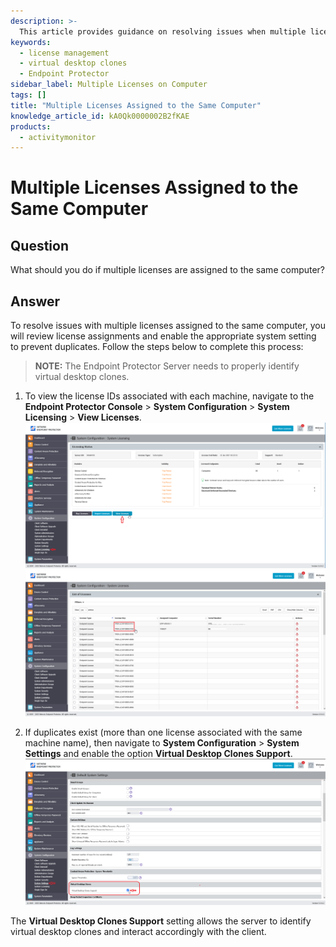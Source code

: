 ```yaml
---
description: >-
  This article provides guidance on resolving issues when multiple licenses are assigned to the same computer by reviewing license assignments and enabling the appropriate system settings.
keywords:
  - license management
  - virtual desktop clones
  - Endpoint Protector
sidebar_label: Multiple Licenses on Computer
tags: []
title: "Multiple Licenses Assigned to the Same Computer"
knowledge_article_id: kA0Qk0000002B2fKAE
products:
  - activitymonitor
---
```


# Multiple Licenses Assigned to the Same Computer

## Question

What should you do if multiple licenses are assigned to the same computer?

## Answer

To resolve issues with multiple licenses assigned to the same computer, you will review license assignments and enable the appropriate system setting to prevent duplicates. Follow the steps below to complete this process:

> **NOTE:** The Endpoint Protector Server needs to properly identify virtual desktop clones.

1. To view the license IDs associated with each machine, navigate to the **Endpoint Protector Console** > **System Configuration** > **System Licensing** > **View Licenses**.  
   ![View Licenses screen in System Licensing](./images/servlet_image_c18781dc37ee.png)  
   ![List of licenses assigned to computers](./images/servlet_image_e566e333ee45.png)

2. If duplicates exist (more than one license associated with the same machine name), then navigate to **System Configuration** > **System Settings** and enable the option **Virtual Desktop Clones Support**.  
   ![Virtual Desktop Clones Support option in System Settings](./images/servlet_image_6774db6198b6.png)

The **Virtual Desktop Clones Support** setting allows the server to identify virtual desktop clones and interact accordingly with the client.